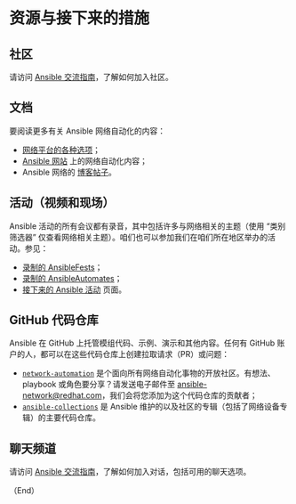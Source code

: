 # 资源与接下来的措施


## 社区

请访问 [Ansible 交流指南](../community_guide/getting_started.md#与-ansible-社区交流)，了解如何加入社区。


## 文档

要阅读更多有关 Ansible 网络自动化的内容：

- [网络平台的各种选项](https://docs.ansible.com/ansible/latest/network/user_guide/platform_index.html#platform-options)；
- [Ansible 网站](https://www.ansible.com/overview/networking) 上的网络自动化内容；
- Ansible 网络的 [博客帖子](https://www.ansible.com/blog/topic/networks)。


## 活动（视频和现场）


Ansible 活动的所有会议都有录音，其中包括许多与网络相关的主题（使用 “类别筛选器” 仅查看网络相关主题）。咱们也可以参加我们在咱们所在地区举办的活动。参见：

- [录制的 AnsibleFests](https://www.ansible.com/resources/videos/ansiblefest)；
- [录制的 AnsibleAutomates](https://www.ansible.com/resources/webinars-training)；
- [接下来的 Ansible 活动](https://www.ansible.com/community/events) 页面。


## GitHub 代码仓库


Ansible 在 GitHub 上托管模组代码、示例、演示和其他内容。任何有 GitHub 账户的人，都可以在这些代码仓库上创建拉取请求（PR）或问题：


- [`network-automation`](https://github.com/network-automation) 是个面向所有网络自动化事物的开放社区。有想法、playbook 或角色要分享？请发送电子邮件至 ansible-network@redhat.com，我们会将您添加为这个代码仓库的贡献者；
- [`ansible-collections`](https://github.com/ansible-collections) 是 Ansible 维护的以及社区的专辑（包括了网络设备专辑）的主要代码仓库。


## 聊天频道

请访问 [Ansible 交流指南](../community_guide/getting_started.md#与-ansible-社区交流)，了解如何加入对话，包括可用的聊天选项。


（End）

